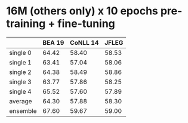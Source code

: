 # 16M (others only) x 10 epochs pre-training + fine-tuning

| | BEA 19 | CoNLL 14 | JFLEG |
| --- | --- | --- | --- |
| single 0 | 64.42 | 58.40 | 58.53 |
| single 1 | 63.41 | 57.04 | 58.06 |
| single 2 | 64.38 | 58.49 | 58.86 |
| single 3 | 63.77 | 57.86 | 58.25 |
| single 4 | 65.52 | 57.60 | 57.89 |
| average  | 64.30 | 57.88 | 58.30 |
| ensemble | 67.60 | 59.67 | 59.00 |

